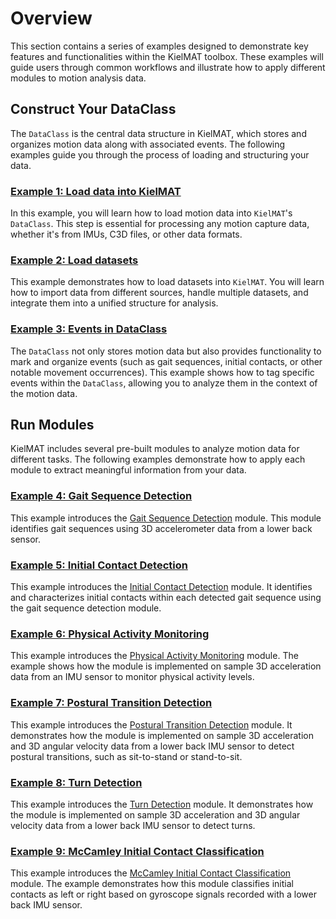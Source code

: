 # Overview

This section contains a series of examples designed to demonstrate key features and functionalities within the KielMAT toolbox. These examples will guide users through common workflows and illustrate how to apply different modules to motion analysis data.

## Construct Your DataClass

The `DataClass` is the central data structure in KielMAT, which stores and organizes motion data along with associated events. The following examples guide you through the process of loading and structuring your data.

### [Example 1: Load data into KielMAT](basic_01_load_Data_into_KielMAT.md)
In this example, you will learn how to load motion data into `KielMAT`'s `DataClass`. This step is essential for processing any motion capture data, whether it's from IMUs, C3D files, or other data formats.

### [Example 2: Load datasets](basic_02_load_dataset.md)
This example demonstrates how to load datasets into `KielMAT`. You will learn how to import data from different sources, handle multiple datasets, and integrate them into a unified structure for analysis.

### [Example 3: Events in DataClass](basic_03_events.md)
The `DataClass` not only stores motion data but also provides functionality to mark and organize events (such as gait sequences, initial contacts, or other notable movement occurrences). This example shows how to tag specific events within the `DataClass`, allowing you to analyze them in the context of the motion data.

## Run Modules

KielMAT includes several pre-built modules to analyze motion data for different tasks. The following examples demonstrate how to apply each module to extract meaningful information from your data.

### [Example 4: Gait Sequence Detection](modules_04_gsd.md)
This example introduces the [Gait Sequence Detection](https://neurogeriatricskiel.github.io/KielMAT/modules/gsd/) module. This module identifies gait sequences using 3D accelerometer data from a lower back sensor.

### [Example 5: Initial Contact Detection](modules_05_icd.md)
This example introduces the [Initial Contact Detection](https://neurogeriatricskiel.github.io/KielMAT/modules/icd/) module. It identifies and characterizes initial contacts within each detected gait sequence using the gait sequence detection module.

### [Example 6: Physical Activity Monitoring](modules_06_pam.md)
This example introduces the [Physical Activity Monitoring](https://neurogeriatricskiel.github.io/KielMAT/modules/pam/) module. The example shows how the module is implemented on sample 3D acceleration data from an IMU sensor to monitor physical activity levels.

### [Example 7: Postural Transition Detection](modules_07_ptd.md)
This example introduces the [Postural Transition Detection](https://neurogeriatricskiel.github.io/KielMAT/modules/ptd/) module. It demonstrates how the module is implemented on sample 3D acceleration and 3D angular velocity data from a lower back IMU sensor to detect postural transitions, such as sit-to-stand or stand-to-sit.

### [Example 8: Turn Detection](modules_08_td.md)
This example introduces the [Turn Detection](https://neurogeriatricskiel.github.io/KielMAT/modules/td/) module. It demonstrates how the module is implemented on sample 3D acceleration and 3D angular velocity data from a lower back IMU sensor to detect turns.

### [Example 9: McCamley Initial Contact Classification](modules_09_rlc_mccamley.md)
This example introduces the [McCamley Initial Contact Classification](https://neurogeriatricskiel.github.io/KielMAT/modules/rlc/) module. The example demonstrates how this module classifies initial contacts as left or right based on gyroscope signals recorded with a lower back IMU sensor.
